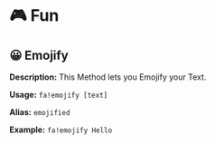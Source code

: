 # 🎮 Fun

## 😀 Emojify
**Description:** This Method lets you Emojify your Text.

**Usage:** `fa!emojify [text]`

**Alias:** `emojified`

**Example:** `fa!emojify Hello`
